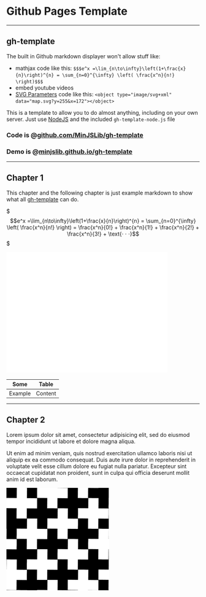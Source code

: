 # Github Pages Template

______________
## gh-template
The built in Github markdown displayer won't allow stuff like:

* mathjax code like this: `$$$e^x =\lim_{n\to\infty}\left(1+\frac{x}{n}\right)^{n} = \sum_{n=0}^{\infty} \left( \frac{x^n}{n!} \right)$$$`
* embed youtube videos
* [SVG Parameters](http://www.w3.org/TR/SVGParamPrimer) code like this: `<object type="image/svg+xml" data="map.svg?y=255&x=172"></object>`

This is a template to allow you to do almost anything, including on your own server. Just use [NodeJS](http://nodejs.org/) and the included `gh-template-node.js` file

### Code is @[github.com/MinJSLib/gh-template](https://github.com/MinJSLib/gh-template)
### Demo is @[minjslib.github.io/gh-template](http://minjslib.github.io/gh-template/)

____________
## Chapter 1

This chapter and the following chapter is just example markdown to show what all [gh-template](https://github.com/MinJSLib/gh-template)
can do.

$$$e^x =\lim_{n\to\infty}\left(1+\frac{x}{n}\right)^{n} = \sum_{n=0}^{\infty} \left( \frac{x^n}{n!} \right) = \frac{x^n}{0!} + \frac{x^n}{1!} + \frac{x^n}{2!} + \frac{x^n}{3!} + \text{⋅ ⋅ ⋅}$$$

<iframe width="420" height="315" src=
"//www.youtube.com/embed/vtLLdtBQBoI?list=PLjgrsP5Vg40lWLyr1whakzuDsmGW0el0y&loop=1"
 frameborder="0" allowfullscreen></iframe>

|Some   |Table  |
|-------|-------|
|Example|Content|

____________
## Chapter 2

Lorem ipsum dolor sit amet, consectetur adipisicing elit, sed do eiusmod tempor incididunt ut labore
et dolore magna aliqua.

<object type="image/svg+xml" data="map.svg?x=400&y=130"></object>

Ut enim ad minim veniam, quis nostrud exercitation ullamco laboris nisi ut
aliquip ex ea commodo consequat. Duis aute irure dolor in reprehenderit in voluptate velit esse
cillum dolore eu fugiat nulla pariatur. Excepteur sint occaecat cupidatat non proident, sunt in
culpa qui officia deserunt mollit anim id est laborum.

![](./spin.gif)

